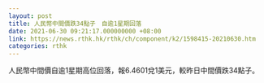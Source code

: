 ```yaml
---
layout: post
title: 人民幣中間價跌34點子　自逾1星期回落
date: 2021-06-30 09:21:17.000000000 +08:00
link: https://news.rthk.hk/rthk/ch/component/k2/1598415-20210630.htm
categories: rthk
---
```


人民幣中間價自逾1星期高位回落，報6.4601兌1美元，較昨日中間價跌34點子。
